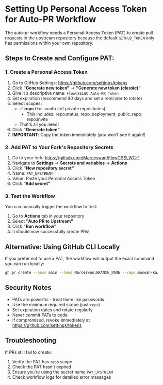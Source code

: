 # Setting Up Personal Access Token for Auto-PR Workflow

The auto-pr workflow needs a Personal Access Token (PAT) to create pull requests in the upstream repository because the default `GITHUB_TOKEN` only has permissions within your own repository.

## Steps to Create and Configure PAT:

### 1. Create a Personal Access Token

1. Go to GitHub Settings: https://github.com/settings/tokens
2. Click **"Generate new token"** → **"Generate new token (classic)"**
3. Give it a descriptive name: `FlowCSSLWC Auto-PR Token`
4. Set expiration (recommend 90 days and set a reminder to rotate)
5. Select scopes:
   - ✅ **repo** (Full control of private repositories)
     - This includes: repo:status, repo_deployment, public_repo, repo:invite
   - That's all you need!
6. Click **"Generate token"**
7. **IMPORTANT**: Copy the token immediately (you won't see it again!)

### 2. Add PAT to Your Fork's Repository Secrets

1. Go to your fork: https://github.com/Marceswan/FlowCSSLWC-1
2. Navigate to **Settings** → **Secrets and variables** → **Actions**
3. Click **"New repository secret"**
4. Name: `PAT_UPSTREAM`
5. Value: Paste your Personal Access Token
6. Click **"Add secret"**

### 3. Test the Workflow

You can manually trigger the workflow to test:
1. Go to **Actions** tab in your repository
2. Select **"Auto PR to Upstream"**
3. Click **"Run workflow"**
4. It should now successfully create PRs!

## Alternative: Using GitHub CLI Locally

If you prefer not to use a PAT, the workflow will output the exact command you can run locally:

```bash
gh pr create --base main --head Marceswan:BRANCH_NAME --repo meswan-ka/FlowCSSLWC --title "Your Title"
```

## Security Notes

- PATs are powerful - treat them like passwords
- Use the minimum required scope (just `repo`)
- Set expiration dates and rotate regularly
- Never commit PATs to code
- If compromised, revoke immediately at https://github.com/settings/tokens

## Troubleshooting

If PRs still fail to create:
1. Verify the PAT has `repo` scope
2. Check the PAT hasn't expired
3. Ensure you're using the secret name `PAT_UPSTREAM`
4. Check workflow logs for detailed error messages